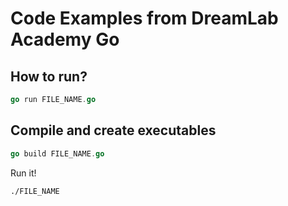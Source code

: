 # Code Examples from DreamLab Academy Go

## How to run?

```go
go run FILE_NAME.go
```

## Compile and create executables

```go
go build FILE_NAME.go
```

Run it!

```
./FILE_NAME
```
